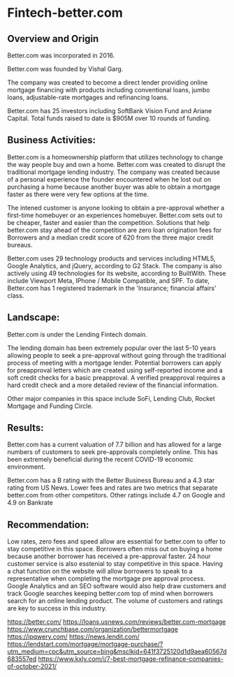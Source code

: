 # Fintech-better.com

## Overview and Origin

Better.com was incorporated in 2016. 

Better.com was founded by Vishal Garg.

The company was created to become a direct lender providing online mortgage financing with products including conventional loans, jumbo loans, adjustable-rate mortgages and refinancing loans.

Better.com has 25 investors including SoftBank Vision Fund and Ariane Capital. Total funds raised to date is $905M over 10 rounds of funding.

## Business Activities:

Better.com is a homeownership platform that utilizes technology to change the way people buy and own a home. Better.com was created to disrupt the traditional mortgage lending industry. The company was created because of a personal experience the founder encountered when he lost out on purchasing a home because another buyer was able to obtain a mortgage faster as there were very few options at the time.

The intened customer is anyone looking to obtain a pre-approval whether a first-time homebuyer or an experiences homebuyer. Better.com sets out to be cheaper, faster and easier than the competition. Solutions that help better.com stay ahead of the competition are zero loan origination fees for Borrowers and a median credit score of 620 from the three major credit bureaus.

Better.com uses 29 technology products and services including HTML5, Google Analytics, and jQuery, according to G2 Stack. The company is also actively using 49 technologies for its website, according to BuiltWith. These include Viewport Meta, IPhone / Mobile Compatible, and SPF. To date, Better.com has 1 registered trademark in the 'Insurance; financial affairs' class.

## Landscape:

Better.com is under the Lending Fintech domain.

The lending domain has been extremely popular over the last 5-10 years allowing people to seek a pre-approval without going through the traditional process of meeting with a mortgage lender. Potential borrowers can apply for preapproval letters which are created using self-reported income and a soft credit checks for a basic preapproval. A verified preapproval requires a hard credit check and a more detailed review of the financial information. 

Other major companies in this space include SoFi, Lending Club, Rocket Mortgage and Funding Circle.

## Results:

Better.com has a current valuation of 7.7 billion and has allowed for a large numbers of customers to seek pre-approvals completely online. This has been extremely beneficial during the recent COVID-19 economic environment.

Better.com has a B rating with the Better Business Bureau and a 4.3 star rating from US News. Lower fees and rates are two metrics that separate better.com from other competitors. Other ratings include 4.7 on Google and 4.9 on Bankrate

## Recommendation:

Low rates, zero fees and speed allow are essential for better.com to offer to stay competitive in this space. Borrowers often miss out on buying a home because another borrower has received a pre-approval faster. 24 hour customer service is also esstenial to stay competitive in this space. Having a chat function on the website will allow borrowers to speak to a representative when completing the mortgage pre approval process. Google Analytics and an SEO software would also help draw customers and track Google searches keeping better.com top of mind when borrowers search for an online lending product. The volume of customers and ratings are key to success in this industry.

https://better.com/
https://loans.usnews.com/reviews/better.com-mortgage
https://www.crunchbase.com/organization/bettermortgage
https://ipqwery.com/
https://news.lendit.com/
https://lendstart.com/mortgage/mortgage-purchase/?utm_medium=cpc&utm_source=bing&msclkid=641f3725120d1d9aea60567d683557ed
https://www.kxly.com/i/7-best-mortgage-refinance-companies-of-october-2021/
